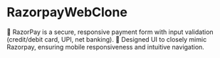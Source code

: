 # RazorpayWebClone
	RazorPay is a secure, responsive payment form with input validation (credit/debit card, UPI, net banking). 
	Designed UI to closely mimic Razorpay, ensuring mobile responsiveness and intuitive navigation.
